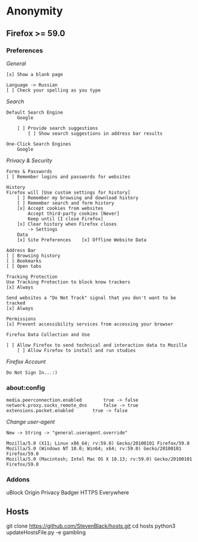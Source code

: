 # Anonymity

## Firefox >= 59.0

### Preferences

*General*

```
[x] Show a blank page

Language -> Russian
[ ] Check your spelling as you type
```

*Search*

```
Default Search Engine
	Google

	[ ] Provide search suggestions
		[ ] Show search suggestions in address bar results

One-Click Search Engines
	Google
```

*Privacy & Security*

```
Forms & Passwords
[ ] Remember logins and passwords for websites

History
Firefox will [Use custom settings for history]
	[ ] Remember my browsing and download history
	[ ] Remember search and form history
	[x] Accept cookies from websites
	    Accept third-party cookies [Never]
	    Keep until [I close Firefox]
	[x] Clear history when Firefox closes
		-> Settings
	Data
	[x] Site Preferences	[x] Offline Website Data

Address Bar
[ ] Browsing history
[ ] Bookmarks
[ ] Open tabs

Tracking Protection
Use Tracking Protection to block know trackers
[x] Always

Send websites a "Do Not Track" signal that you don't want to be tracked
[x] Always

Permissions
[x] Prevent accessibility services from accessing your browser

Firefox Data Collection and Use

[ ] Allow Firefox to send technical and interaction data to Mozilla
	[ ] Allow Firefox to install and run studies

```

*Firefox Account*

```
Do Not Sign In...:)
```

### about:config

```
media.peerconnection.enabled		true -> false
network.proxy.socks_remote_dns		false -> true
extensions.pocket.enabled		true -> false
```

*Change user-agent*

```
New -> String -> "general.useragent.override"

Mozilla/5.0 (X11; Linux x86_64; rv:59.0) Gecko/20100101 Firefox/59.0
Mozilla/5.0 (Windows NT 10.0; Win64; x64; rv:59.0) Gecko/20100101 Firefox/59.0
Mozilla/5.0 (Macintosh; Intel Mac OS X 10.13; rv:59.0) Gecko/20100101 Firefox/59.0
```

### Addons

uBlock Origin
Privacy Badger
HTTPS Everywhere


## Hosts
git clone https://github.com/StevenBlack/hosts.git
cd hosts
python3 updateHostsFile.py -e gambling

